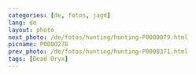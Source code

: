 ```yaml
---
categories: [de, fotos, jagd]
lang: de
layout: photo
next_photo: /de/fotos/hunting/hunting-P0000079.html
picname: P0000278
prev_photo: /de/fotos/hunting/hunting-P0000371.html
tags: [Dead Oryx]
---
```

